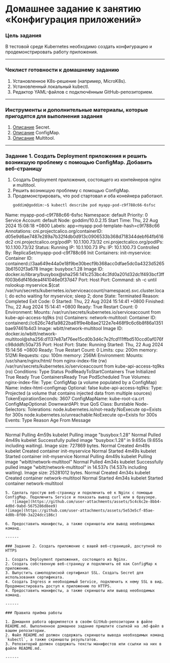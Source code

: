 # Домашнее задание к занятию «Конфигурация приложений»

### Цель задания

В тестовой среде Kubernetes необходимо создать конфигурацию и продемонстрировать работу приложения.

------

### Чеклист готовности к домашнему заданию

1. Установленное K8s-решение (например, MicroK8s).
2. Установленный локальный kubectl.
3. Редактор YAML-файлов с подключённым GitHub-репозиторием.

------

### Инструменты и дополнительные материалы, которые пригодятся для выполнения задания

1. [Описание](https://kubernetes.io/docs/concepts/configuration/secret/) Secret.
2. [Описание](https://kubernetes.io/docs/concepts/configuration/configmap/) ConfigMap.
3. [Описание](https://github.com/wbitt/Network-MultiTool) Multitool.

------

### Задание 1. Создать Deployment приложения и решить возникшую проблему с помощью ConfigMap. Добавить веб-страницу

1. Создать Deployment приложения, состоящего из контейнеров nginx и multitool.
2. Решить возникшую проблему с помощью ConfigMap.
3. Продемонстрировать, что pod стартовал и оба конейнера работают.
   ```bash
   goddim@goddim:~$ kubectl describe pod myapp-pod-c9f788c66-6sfsc 
Name:             myapp-pod-c9f788c66-6sfsc
Namespace:        default
Priority:         0
Service Account:  default
Node:             goddim/10.0.2.15
Start Time:       Thu, 22 Aug 2024 15:08:18 +0800
Labels:           app=myapp
                  pod-template-hash=c9f788c66
Annotations:      cni.projectcalico.org/containerID: d05e9d6ae7487e289a7b32f4db0d913c0906533b368d718344debf64fb616dc2
                  cni.projectcalico.org/podIP: 10.1.100.73/32
                  cni.projectcalico.org/podIPs: 10.1.100.73/32
Status:           Running
IP:               10.1.100.73
IPs:
  IP:           10.1.100.73
Controlled By:  ReplicaSet/myapp-pod-c9f788c66
Init Containers:
  init-myservice:
    Container ID:  containerd://3aa649e44a0e18f9be30becf9b368acc0dfae5dc0a4323d52653b61502f3a678
    Image:         busybox:1.28
    Image ID:      docker.io/library/busybox@sha256:141c253bc4c3fd0a201d32dc1f493bcf3fff003b6df416dea4f41046e0f37d47
    Port:          <none>
    Host Port:     <none>
    Command:
      sh
      -c
      until nslookup myservice.$(cat /var/run/secrets/kubernetes.io/serviceaccount/namespace).svc.cluster.local; do echo waiting for myservice; sleep 2; done
    State:          Terminated
      Reason:       Completed
      Exit Code:    0
      Started:      Thu, 22 Aug 2024 15:14:41 +0800
      Finished:     Thu, 22 Aug 2024 15:14:41 +0800
    Ready:          True
    Restart Count:  0
    Environment:    <none>
    Mounts:
      /var/run/secrets/kubernetes.io/serviceaccount from kube-api-access-tq9ks (ro)
Containers:
  network-multitool:
    Container ID:   containerd://c626c74d1a9822ba61f9e4b8ae2122e7e468f9c6c6b8f86a1351bae97461b4d3
    Image:          wbitt/network-multitool
    Image ID:       docker.io/wbitt/network-multitool@sha256:d1137e87af76ee15cd0b3d4c7e2fcd111ffbd510ccd0af076fc98dddfc50a735
    Port:           <none>
    Host Port:      <none>
    State:          Running
      Started:      Thu, 22 Aug 2024 15:14:56 +0800
    Ready:          True
    Restart Count:  0
    Limits:
      cpu:     200m
      memory:  512Mi
    Requests:
      cpu:        100m
      memory:     256Mi
    Environment:  <none>
    Mounts:
      /usr/share/nginx/html/ from nginx-index-file (rw)
      /var/run/secrets/kubernetes.io/serviceaccount from kube-api-access-tq9ks (ro)
Conditions:
  Type                        Status
  PodReadyToStartContainers   True 
  Initialized                 True 
  Ready                       True 
  ContainersReady             True 
  PodScheduled                True 
Volumes:
  nginx-index-file:
    Type:      ConfigMap (a volume populated by a ConfigMap)
    Name:      index-html-configmap
    Optional:  false
  kube-api-access-tq9ks:
    Type:                    Projected (a volume that contains injected data from multiple sources)
    TokenExpirationSeconds:  3607
    ConfigMapName:           kube-root-ca.crt
    ConfigMapOptional:       <nil>
    DownwardAPI:             true
QoS Class:                   Burstable
Node-Selectors:              <none>
Tolerations:                 node.kubernetes.io/not-ready:NoExecute op=Exists for 300s
                             node.kubernetes.io/unreachable:NoExecute op=Exists for 300s
Events:
  Type    Reason   Age    From     Message
  ----    ------   ----   ----     -------
  Normal  Pulling  4m59s  kubelet  Pulling image "busybox:1.28"
  Normal  Pulled   4m49s  kubelet  Successfully pulled image "busybox:1.28" in 9.655s (9.655s including waiting). Image size: 727869 bytes.
  Normal  Created  4m49s  kubelet  Created container init-myservice
  Normal  Started  4m49s  kubelet  Started container init-myservice
  Normal  Pulling  4m49s  kubelet  Pulling image "wbitt/network-multitool"
  Normal  Pulled   4m34s  kubelet  Successfully pulled image "wbitt/network-multitool" in 14.537s (14.537s including waiting). Image size: 25281012 bytes.
  Normal  Created  4m34s  kubelet  Created container network-multitool
  Normal  Started  4m34s  kubelet  Started container network-multitool

```
5. Сделать простую веб-страницу и подключить её к Nginx с помощью ConfigMap. Подключить Service и показать вывод curl или в браузере.
   ![image](https://github.com/user-attachments/assets/5c4c6c2e-8bb4-4d0d-9abd-5675286d8ee9)
![image](https://github.com/user-attachments/assets/5e53e5cf-85ae-4d0b-8f00-3a224dcc186c)

6. Предоставить манифесты, а также скриншоты или вывод необходимых команд.

------

### Задание 2. Создать приложение с вашей веб-страницей, доступной по HTTPS 

1. Создать Deployment приложения, состоящего из Nginx.
2. Создать собственную веб-страницу и подключить её как ConfigMap к приложению.
3. Выпустить самоподписной сертификат SSL. Создать Secret для использования сертификата.
4. Создать Ingress и необходимый Service, подключить к нему SSL в вид. Продемонстировать доступ к приложению по HTTPS. 
4. Предоставить манифесты, а также скриншоты или вывод необходимых команд.

------

### Правила приёма работы

1. Домашняя работа оформляется в своём GitHub-репозитории в файле README.md. Выполненное домашнее задание пришлите ссылкой на .md-файл в вашем репозитории.
2. Файл README.md должен содержать скриншоты вывода необходимых команд `kubectl`, а также скриншоты результатов.
3. Репозиторий должен содержать тексты манифестов или ссылки на них в файле README.md.

------
